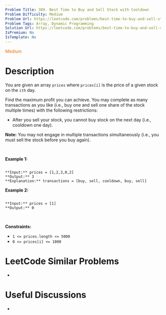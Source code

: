 ```yaml
---
Problem Title: 309. Best Time to Buy and Sell Stock with Cooldown
Problem Difficulty: Medium
Problem Url: https://leetcode.com/problems/best-time-to-buy-and-sell-stock-with-cooldown/
Problem Tags: Array, Dynamic Programming
Solution Url: https://leetcode.com/problems/best-time-to-buy-and-sell-stock-with-cooldown/solution/
IsPremium: No
IsTemplate: No
---
```


<span style="color: rgb(239, 108, 0);">Medium</span>

# Description

You are given an array `prices` where `prices[i]` is the price of a given stock on the `ith` day.


Find the maximum profit you can achieve. You may complete as many transactions as you like (i.e., buy one and sell one share of the stock multiple times) with the following restrictions:


* After you sell your stock, you cannot buy stock on the next day (i.e., cooldown one day).


**Note:** You may not engage in multiple transactions simultaneously (i.e., you must sell the stock before you buy again).


 


**Example 1:**



```

**Input:** prices = [1,2,3,0,2]
**Output:** 3
**Explanation:** transactions = [buy, sell, cooldown, buy, sell]

```

**Example 2:**



```

**Input:** prices = [1]
**Output:** 0

```

 


**Constraints:**


* `1 <= prices.length <= 5000`
* `0 <= prices[i] <= 1000`




# LeetCode Similar Problems

- []()

# Useful Discussions

- []()
